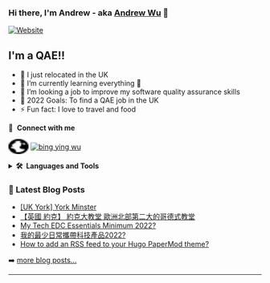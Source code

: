 ### Hi there, I'm Andrew - aka [Andrew Wu][website] 👋 

[![Website](https://img.shields.io/website?label=andrewwu29.github.io&style=for-the-badge&url=https%3A%2F%2Fandrewwu29.github.io)](https://andrewwu29.github.io/)

## I'm a QAE!!

- 🔭 I just relocated in the UK
- 🌱 I’m currently learning everything 🤣
- 👯 I’m looking a job to improve my software quality assurance skills
- 🥅 2022 Goals: To find a QAE job in the UK
- ⚡ Fun fact: I love to travel and food

🔗 &nbsp;**Connect with me**
<p align="left">
<a href="https://andrewwu29.github.io/" target="blank"><img align="center" src="https://raw.githubusercontent.com/iconic/open-iconic/master/svg/globe.svg" alt="andrewwu29.github.io" height="30" width="40" /></a>
<a href="https://www.linkedin.com/in/bing-ying-wu-3b71b783" target="blank"><img align="center" src="https://raw.githubusercontent.com/rahuldkjain/github-profile-readme-generator/master/src/images/icons/Social/linked-in-alt.svg" alt="bing ying wu" height="30" width="40" /></a>

<details>
  <summary><b>🛠️&nbsp;&nbsp;Languages&nbsp;and&nbsp;Tools</b></summary>
  <br/>
  <p align="left"> 
  <a href="https://www.w3schools.com/css/" target="_blank"> <img src="https://raw.githubusercontent.com/devicons/devicon/master/icons/css3/css3-original-wordmark.svg" alt="css3" width="30" height="30"/> </a> 
  <a href="https://www.cypress.io" target="_blank"> <img src="https://raw.githubusercontent.com/simple-icons/simple-icons/6e46ec1fc23b60c8fd0d2f2ff46db82e16dbd75f/icons/cypress.svg" alt="cypress" width="30" height="30"/> </a> 
  <a href="https://cloud.google.com" target="_blank"> <img src="https://www.vectorlogo.zone/logos/google_cloud/google_cloud-icon.svg" alt="gcp" width="30" height="30"/> </a> 
  <a href="https://git-scm.com/" target="_blank"> <img src="https://www.vectorlogo.zone/logos/git-scm/git-scm-icon.svg" alt="git" width="30" height="30"/> </a> <a href="https://www.w3.org/html/" target="_blank"> <img src="https://raw.githubusercontent.com/devicons/devicon/master/icons/html5/html5-original-wordmark.svg" alt="html5" width="30" height="30"/> </a> 
  <a href="https://gohugo.io/" target="_blank"> <img src="https://api.iconify.design/logos-hugo.svg" alt="hugo" width="30" height="30"/> </a> 
  <a href="https://www.linux.org/" target="_blank"> <img src="https://raw.githubusercontent.com/devicons/devicon/master/icons/linux/linux-original.svg" alt="linux" width="30" height="30"/> </a> 
  <a href="https://www.microsoft.com/en-us/sql-server" target="_blank"> <img src="https://www.svgrepo.com/show/303229/microsoft-sql-server-logo.svg" alt="mssql" width="30" height="30"/> </a> 
  <a href="https://www.mysql.com/" target="_blank"> <img src="https://raw.githubusercontent.com/devicons/devicon/master/icons/mysql/mysql-original-wordmark.svg" alt="mysql" width="30" height="30"/> </a> 
  <a href="https://www.nginx.com" target="_blank"> <img src="https://raw.githubusercontent.com/devicons/devicon/master/icons/nginx/nginx-original.svg" alt="nginx" width="30" height="30"/> </a> 
  <a href="https://nodejs.org" target="_blank"> <img src="https://raw.githubusercontent.com/devicons/devicon/master/icons/nodejs/nodejs-original-wordmark.svg" alt="nodejs" width="30" height="30"/> </a> 
  <a href="https://www.postgresql.org" target="_blank"> <img src="https://raw.githubusercontent.com/devicons/devicon/master/icons/postgresql/postgresql-original-wordmark.svg" alt="postgresql" width="30" height="30"/> </a> 
  <a href="https://postman.com" target="_blank"> <img src="https://www.vectorlogo.zone/logos/getpostman/getpostman-icon.svg" alt="postman" width="30" height="30"/> </a> 
  <a href="https://www.python.org" target="_blank"> <img src="https://raw.githubusercontent.com/devicons/devicon/master/icons/python/python-original.svg" alt="python" width="30" height="30"/> </a> 
  <a href="https://www.selenium.dev" target="_blank"> <img src="https://raw.githubusercontent.com/detain/svg-logos/780f25886640cef088af994181646db2f6b1a3f8/svg/selenium-logo.svg" alt="selenium" width="30" height="30"/> </a> 
  <a href="https://www.sqlite.org/" target="_blank"> <img src="https://www.vectorlogo.zone/logos/sqlite/sqlite-icon.svg" alt="sqlite" width="30" height="30"/> </a>
  <a href="https://www.atlassian.com/software/jira" target="_blank"> <img src="https://www.vectorlogo.zone/logos/atlassian_jira/atlassian_jira-icon.svg" alt="jira" width="30" height="30"/> </a>
  <a href="https://www.atlassian.com/software/confluence" target="_blank"> <img src="https://github.com/vscode-icons/vscode-icons/blob/master/icons/file_type_confluence.svg" alt="confluence" width="30" height="30"/> </a>
  <a href="https://jmeter.apache.org/" target="_blank"> <img src="https://svn.apache.org/repos/asf/comdev/project-logos/originals/jmeter.svg" alt="jmeter" width="30" height="30"/> </a>
  <a href="https://www.ruby-lang.org/en/" target="_blank"> <img src="https://www.vectorlogo.zone/logos/ruby-lang/ruby-lang-icon.svg" alt="ruby" width="30" height="30"/> </a>
  <a href="https://rubyonrails.org/" target="_blank"> <img src="https://github.com/edent/SuperTinyIcons/blob/master/images/svg/rubyonrails.svg" alt="rubyonrails" width="30" height="30"/> </a>
  <a href="https://about.gitlab.com/" target="_blank"> <img src="https://www.vectorlogo.zone/logos/gitlab/gitlab-icon.svg" alt="gitlab" width="30" height="30"/> </a>
  <a href="https://robotframework.org/" target="_blank"> <img src="https://github.com/file-icons/icons/blob/master/svg/RobotFramework.svg" alt="robotframework" width="30" height="30"/> </a>
  </p>
</details>

### 📕 Latest Blog Posts

<!-- BLOG-POST-LIST:START -->
- [[UK York] York Minster](https://AndrewWu29.github.io/2022/02/uk-york-york-minster/)
- [【英國 約克】 約克大教堂 歐洲北部第二大的哥德式教堂](https://AndrewWu29.github.io/zh-tw/2022/02/%E8%8B%B1%E5%9C%8B-%E7%B4%84%E5%85%8B-%E7%B4%84%E5%85%8B%E5%A4%A7%E6%95%99%E5%A0%82-%E6%AD%90%E6%B4%B2%E5%8C%97%E9%83%A8%E7%AC%AC%E4%BA%8C%E5%A4%A7%E7%9A%84%E5%93%A5%E5%BE%B7%E5%BC%8F%E6%95%99%E5%A0%82/)
- [My Tech EDC Essentials Minimum 2022?](https://AndrewWu29.github.io/2022/02/my-tech-edc-essentials-minimum-2022/)
- [我的最少日常攜帶科技產品2022?](https://AndrewWu29.github.io/zh-tw/2022/02/%E6%88%91%E7%9A%84%E6%9C%80%E5%B0%91%E6%97%A5%E5%B8%B8%E6%94%9C%E5%B8%B6%E7%A7%91%E6%8A%80%E7%94%A2%E5%93%812022/)
- [How to add an RSS feed to your Hugo PaperMod theme?](https://AndrewWu29.github.io/2022/02/how-to-add-an-rss-feed-to-your-hugo-papermod-theme/)
<!-- BLOG-POST-LIST:END -->

➡️ [more blog posts...](https://andrewwu29.github.io/)

---

[website]: https://andrewwu29.github.io/
[linkedin]: https://www.linkedin.com/in/bing-ying-wu-3b71b783